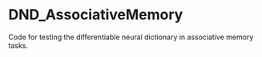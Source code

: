 # DND_AssociativeMemory
Code for testing the differentiable neural dictionary in associative memory tasks.
